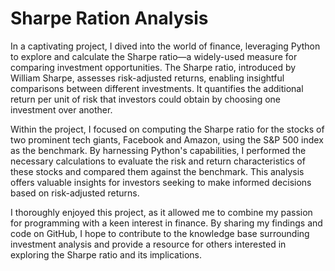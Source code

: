 # Sharpe Ration Analysis
In a captivating project, I dived into the world of finance, leveraging Python to explore and calculate the Sharpe ratio—a widely-used measure for comparing investment opportunities. The Sharpe ratio, introduced by William Sharpe, assesses risk-adjusted returns, enabling insightful comparisons between different investments. It quantifies the additional return per unit of risk that investors could obtain by choosing one investment over another.

Within the project, I focused on computing the Sharpe ratio for the stocks of two prominent tech giants, Facebook and Amazon, using the S&P 500 index as the benchmark. By harnessing Python's capabilities, I performed the necessary calculations to evaluate the risk and return characteristics of these stocks and compared them against the benchmark. This analysis offers valuable insights for investors seeking to make informed decisions based on risk-adjusted returns.

I thoroughly enjoyed this project, as it allowed me to combine my passion for programming with a keen interest in finance. By sharing my findings and code on GitHub, I hope to contribute to the knowledge base surrounding investment analysis and provide a resource for others interested in exploring the Sharpe ratio and its implications.
